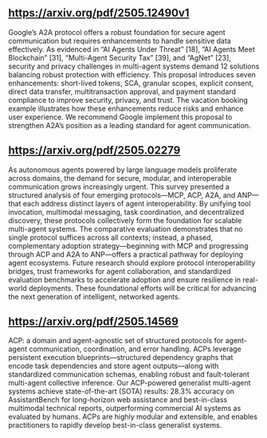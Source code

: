 ## https://arxiv.org/pdf/2505.12490v1

Google’s A2A protocol offers a robust foundation for secure agent communication but
requires enhancements to handle sensitive data effectively. As evidenced in “AI Agents
Under Threat” [18], “AI Agents Meet Blockchain” [31], “Multi-Agent Security Tax”
[39], and “AgNet” [23], security and privacy challenges in multi-agent systems demand
12
solutions balancing robust protection with efficiency. This proposal introduces seven
enhancements: short-lived tokens, SCA, granular scopes, explicit consent, direct data
transfer, multitransaction approval, and payment standard compliance to improve security, privacy, and trust. 
The vacation booking example illustrates how these enhancements reduce risks and enhance user experience. We recommend Google implement this
proposal to strengthen A2A’s position as a leading standard for agent communication.





## https://arxiv.org/pdf/2505.02279
As autonomous agents powered by large language models proliferate across domains, the demand for secure, modular, and interoperable communication grows increasingly urgent.
This survey presented a structured analysis of four emerging protocols—MCP, ACP, A2A, and ANP—that each address distinct layers of agent interoperability. 
By unifying tool invocation, multimodal messaging, task coordination, and decentralized discovery, these protocols collectively form the foundation for scalable multi-agent systems. 
The comparative evaluation demonstrates that no single protocol suffices across all contexts; instead, a phased, complementary adoption strategy—beginning with MCP and progressing through ACP and A2A to ANP—offers a practical pathway for deploying agent ecosystems. 
Future research should explore protocol interoperability bridges, trust frameworks for agent collaboration, and standardized evaluation benchmarks to accelerate adoption and ensure resilience in real-world deployments. 
These foundational efforts will be critical for advancing the next generation of intelligent, networked agents.

## https://arxiv.org/pdf/2505.14569
ACP: a domain and agent-agnostic set of structured protocols for agent-agent communication, coordination, and error handling.
ACPs leverage persistent execution blueprints—structured dependency
graphs that encode task dependencies and store agent outputs—along with
standardized communication schemas, enabling robust and fault-tolerant
multi-agent collective inference. Our ACP-powered generalist multi-agent
systems achieve state-of-the-art (SOTA) results: 28.3% accuracy on AssistantBench for long-horizon web assistance and best-in-class multimodal
technical reports, outperforming commercial AI systems as evaluated by
humans. ACPs are highly modular and extensible, and enables practitioners to rapidly develop best-in-class generalist systems.
